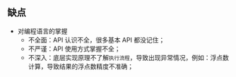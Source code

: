 ## 缺点

- 对编程语言的掌握
  - 不全面：API 认识不全，很多基本 API 都没记住；
  - 不严谨：API 使用方式掌握不全；
  - 不深入：底层实现原理不了解`执行流程`，导致出现异常情况，例如：浮点数计算，导致结果的浮点数精度不准确；

